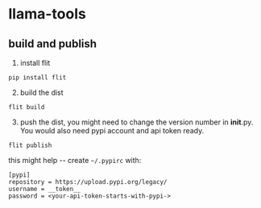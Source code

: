 # llama-tools

## build and publish
1. install flit
```
pip install flit
```

2. build the dist
```
flit build
```

3. push the dist, you might need to change the version number in __init__.py. 
You would also need pypi account and api token ready.
```
flit publish
```

this might help --
create `~/.pypirc` with:
```
[pypi]
repository = https://upload.pypi.org/legacy/
username = __token__
password = <your-api-token-starts-with-pypi->
```